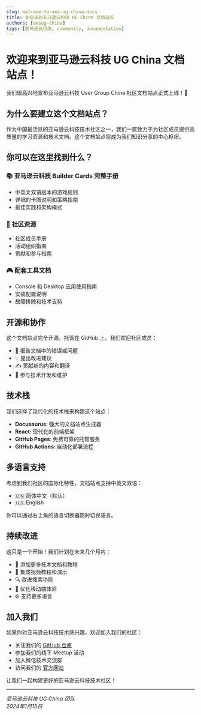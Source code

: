 ```yaml
---
slug: welcome-to-aws-ug-china-docs
title: 欢迎来到亚马逊云科技 UG China 文档站点
authors: [awsug-china]
tags: [亚马逊云科技, community, documentation]
---
```


# 欢迎来到亚马逊云科技 UG China 文档站点！

我们很高兴地宣布亚马逊云科技 User Group China 社区文档站点正式上线！🎉

## 为什么要建立这个文档站点？

作为中国最活跃的亚马逊云科技技术社区之一，我们一直致力于为社区成员提供高质量的学习资源和技术文档。这个文档站点将成为我们知识分享的中心枢纽。

<!--truncate-->

## 你可以在这里找到什么？

### 📚 亚马逊云科技 Builder Cards 完整手册
- 中英文双语版本的游戏规则
- 详细的卡牌说明和策略指南
- 最佳实践和架构模式

### 🤝 社区资源
- 社区成员手册
- 活动组织指南
- 贡献和参与指南

### 🎮 配套工具文档
- Console 和 Desktop 应用使用指南
- 安装配置说明
- 故障排除和技术支持

## 开源和协作

这个文档站点完全开源，托管在 GitHub 上。我们欢迎社区成员：

- 🐛 报告文档中的错误或问题
- 💡 提出改进建议
- ✍️ 贡献新的内容和翻译
- 🔧 参与技术开发和维护

## 技术栈

我们选择了现代化的技术栈来构建这个站点：

- **Docusaurus**: 强大的文档站点生成器
- **React**: 现代化的前端框架
- **GitHub Pages**: 免费可靠的托管服务
- **GitHub Actions**: 自动化部署流程

## 多语言支持

考虑到我们社区的国际化特性，文档站点支持中英文双语：

- 🇨🇳 简体中文（默认）
- 🇺🇸 English

你可以通过右上角的语言切换器随时切换语言。

## 持续改进

这只是一个开始！我们计划在未来几个月内：

- 📖 添加更多技术文档和教程
- 🎥 集成视频教程和演示
- 🔍 改进搜索功能
- 📱 优化移动端体验
- 🌐 支持更多语言

## 加入我们

如果你对亚马逊云科技技术感兴趣，欢迎加入我们的社区：

- 关注我们的 [GitHub 仓库](https://github.com/aws-ug-china)
- 参加我们的线下 Meetup 活动
- 加入微信技术交流群
- 访问我们的 [官方网站](https://www.awsug.cn/)

让我们一起构建更好的亚马逊云科技技术社区！

---

*亚马逊云科技 UG China 团队*  
*2024年1月15日*